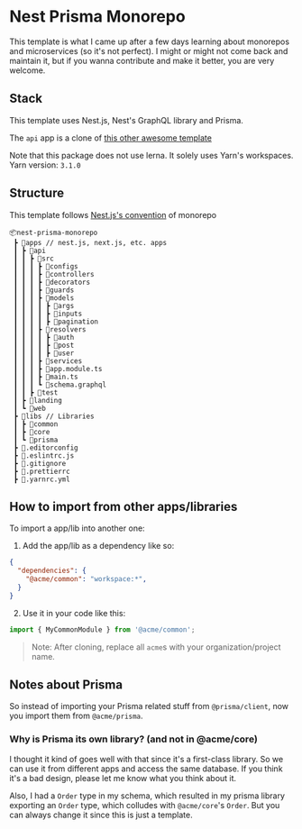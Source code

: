 # Nest Prisma Monorepo
This template is what I came up after a few days learning about monorepos and microservices (so it's not perfect). I might or might not come back and maintain it, but if you wanna contribute and make it better, you are very welcome.

## Stack

This template uses Nest.js, Nest's GraphQL library and Prisma.

The `api` app is a clone of [this other awesome template](https://github.com/fivethree-team/nestjs-prisma-starter)

Note that this package does not use lerna. It solely uses Yarn's workspaces.
Yarn version: `3.1.0`

## Structure

This template follows [Nest.js's convention](https://docs.nestjs.com/cli/monorepo) of monorepo

```
📦nest-prisma-monorepo
 ┣ 📂apps // nest.js, next.js, etc. apps
 ┃ ┣ 📂api
 ┃ ┃ ┣ 📂src
 ┃ ┃ ┃ ┣ 📂configs
 ┃ ┃ ┃ ┣ 📂controllers
 ┃ ┃ ┃ ┣ 📂decorators
 ┃ ┃ ┃ ┣ 📂guards
 ┃ ┃ ┃ ┣ 📂models
 ┃ ┃ ┃ ┃ ┣ 📂args
 ┃ ┃ ┃ ┃ ┣ 📂inputs
 ┃ ┃ ┃ ┃ ┣ 📂pagination
 ┃ ┃ ┃ ┣ 📂resolvers
 ┃ ┃ ┃ ┃ ┣ 📂auth
 ┃ ┃ ┃ ┃ ┣ 📂post
 ┃ ┃ ┃ ┃ ┣ 📂user
 ┃ ┃ ┃ ┣ 📂services
 ┃ ┃ ┃ ┣ 📜app.module.ts
 ┃ ┃ ┃ ┣ 📜main.ts
 ┃ ┃ ┃ ┗ 📜schema.graphql
 ┃ ┃ ┣ 📂test
 ┃ ┣ 📂landing
 ┃ ┗ 📂web
 ┣ 📂libs // Libraries
 ┃ ┣ 📂common
 ┃ ┣ 📂core
 ┃ ┗ 📂prisma
 ┣ 📜.editorconfig
 ┣ 📜.eslintrc.js
 ┣ 📜.gitignore
 ┣ 📜.prettierrc
 ┣ 📜.yarnrc.yml
```

## How to import from other apps/libraries

To import a app/lib into another one:
1. Add the app/lib as a dependency like so:
```json
{
  "dependencies": {
    "@acme/common": "workspace:*",
  }
}

```

2. Use it in your code like this:
```ts 
import { MyCommonModule } from '@acme/common';
```

> Note: After cloning, replace all `acme`s with your organization/project name.

## Notes about Prisma

So instead of importing your Prisma related stuff from `@prisma/client`, now you import them from `@acme/prisma`.

### Why is Prisma its own library? (and not in @acme/core)

I thought it kind of goes well with that since it's a first-class library. So we can use it from different apps and access the same database. If you think it's a bad design, please let me know what you think about it.

Also, I had a `Order` type in my schema, which resulted in my prisma library exporting an `Order` type, which colludes with `@acme/core`'s `Order`. But you can always change it since this is just a template.
